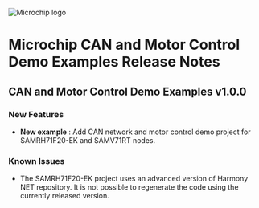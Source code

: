 ﻿![Microchip logo](https://raw.githubusercontent.com/wiki/Microchip-MPLAB-Harmony/Microchip-MPLAB-Harmony.github.io/images/microchip_logo.png)

# Microchip CAN and Motor Control Demo Examples Release Notes

## CAN and Motor Control Demo Examples v1.0.0
### New Features
- **New example** : Add CAN network and motor control demo project for SAMRH71F20-EK and SAMV71RT nodes.

### Known Issues
- The SAMRH71F20-EK project uses an advanced version of Harmony NET repository. It is not possible  to regenerate the code using the currently released version.

